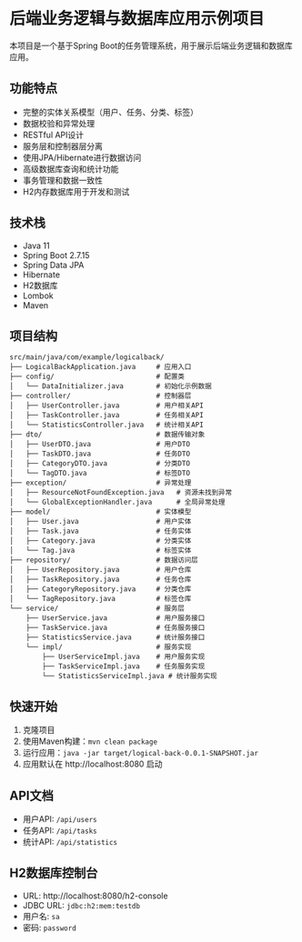 # 后端业务逻辑与数据库应用示例项目

本项目是一个基于Spring Boot的任务管理系统，用于展示后端业务逻辑和数据库应用。

## 功能特点

- 完整的实体关系模型（用户、任务、分类、标签）
- 数据校验和异常处理
- RESTful API设计
- 服务层和控制器层分离
- 使用JPA/Hibernate进行数据访问
- 高级数据库查询和统计功能
- 事务管理和数据一致性
- H2内存数据库用于开发和测试

## 技术栈

- Java 11
- Spring Boot 2.7.15
- Spring Data JPA
- Hibernate
- H2数据库
- Lombok
- Maven

## 项目结构

```
src/main/java/com/example/logicalback/
├── LogicalBackApplication.java     # 应用入口
├── config/                         # 配置类
│   └── DataInitializer.java        # 初始化示例数据
├── controller/                     # 控制器层
│   ├── UserController.java         # 用户相关API
│   ├── TaskController.java         # 任务相关API
│   └── StatisticsController.java   # 统计相关API
├── dto/                            # 数据传输对象
│   ├── UserDTO.java                # 用户DTO
│   ├── TaskDTO.java                # 任务DTO
│   ├── CategoryDTO.java            # 分类DTO
│   └── TagDTO.java                 # 标签DTO
├── exception/                      # 异常处理
│   ├── ResourceNotFoundException.java   # 资源未找到异常
│   └── GlobalExceptionHandler.java      # 全局异常处理
├── model/                          # 实体模型
│   ├── User.java                   # 用户实体
│   ├── Task.java                   # 任务实体  
│   ├── Category.java               # 分类实体
│   └── Tag.java                    # 标签实体
├── repository/                     # 数据访问层
│   ├── UserRepository.java         # 用户仓库
│   ├── TaskRepository.java         # 任务仓库
│   ├── CategoryRepository.java     # 分类仓库
│   └── TagRepository.java          # 标签仓库
└── service/                        # 服务层
    ├── UserService.java            # 用户服务接口
    ├── TaskService.java            # 任务服务接口
    ├── StatisticsService.java      # 统计服务接口
    └── impl/                       # 服务实现
        ├── UserServiceImpl.java    # 用户服务实现
        ├── TaskServiceImpl.java    # 任务服务实现
        └── StatisticsServiceImpl.java # 统计服务实现
```

## 快速开始

1. 克隆项目
2. 使用Maven构建：`mvn clean package`
3. 运行应用：`java -jar target/logical-back-0.0.1-SNAPSHOT.jar`
4. 应用默认在 http://localhost:8080 启动

## API文档

- 用户API: `/api/users`
- 任务API: `/api/tasks`
- 统计API: `/api/statistics`

## H2数据库控制台

- URL: http://localhost:8080/h2-console
- JDBC URL: `jdbc:h2:mem:testdb`
- 用户名: `sa`
- 密码: `password`
